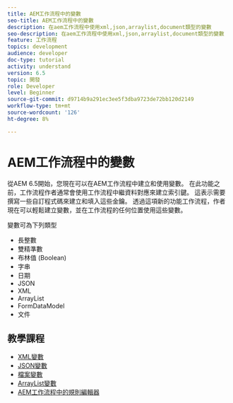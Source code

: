 ```yaml
---
title: AEM工作流程中的變數
seo-title: AEM工作流程中的變數
description: 在aem工作流程中使用xml,json,arraylist,document類型的變數
seo-description: 在aem工作流程中使用xml,json,arraylist,document類型的變數
feature: 工作流程
topics: development
audience: developer
doc-type: tutorial
activity: understand
version: 6.5
topic: 開發
role: Developer
level: Beginner
source-git-commit: d9714b9a291ec3ee5f3dba9723de72bb120d2149
workflow-type: tm+mt
source-wordcount: '126'
ht-degree: 8%

---
```



# AEM工作流程中的變數

從AEM 6.5開始，您現在可以在AEM工作流程中建立和使用變數。 在此功能之前，工作流程作者通常會使用工作流程中繼資料對應來建立索引鍵。 這表示需要撰寫一些自訂程式碼來建立和填入這些金鑰。 透過這項新的功能工作流程，作者現在可以輕鬆建立變數，並在工作流程的任何位置使用這些變數。

變數可為下列類型

* 長整數
* 雙精準數
* 布林值 (Boolean)
* 字串
* 日期
* JSON
* XML
* ArrayList
* FormDataModel
* 文件

## 教學課程

* [XML變數](part1.md)
* [JSON變數](part2.md)
* [檔案變數](part3.md)
* [ArrayList變數](part4.md)
* [AEM工作流程中的規則編輯器](part5.md)
